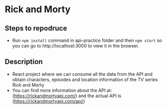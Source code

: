 # Rick and Morty

## Steps to repodruce

- Run `npm install` command in api-practice folder and then `npm start` so you can go to http://localhost:3000 to view it in the browser.

## Description

- React project where we can consume all the data from the API and obtain characters, episodes and location information of the TV series Rick and Morty
- You can find more information about the API at: (https://rickandmortyapi.com/) and the actual API is (https://rickandmortyapi.com/api/)
